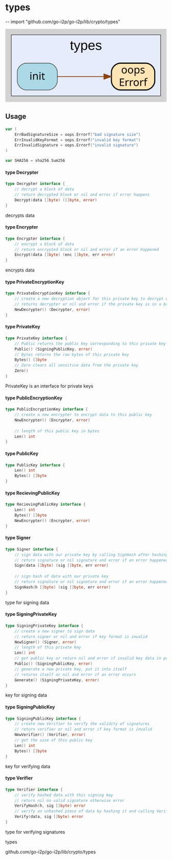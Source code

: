 # types
--
    import "github.com/go-i2p/go-i2p/lib/crypto/types"

![types.svg](types.svg)



## Usage

```go
var (
	ErrBadSignatureSize = oops.Errorf("bad signature size")
	ErrInvalidKeyFormat = oops.Errorf("invalid key format")
	ErrInvalidSignature = oops.Errorf("invalid signature")
)
```

```go
var SHA256 = sha256.Sum256
```

#### type Decrypter

```go
type Decrypter interface {
	// decrypt a block of data
	// return decrypted block or nil and error if error happens
	Decrypt(data []byte) ([]byte, error)
}
```

decrypts data

#### type Encrypter

```go
type Encrypter interface {
	// encrypt a block of data
	// return encrypted block or nil and error if an error happened
	Encrypt(data []byte) (enc []byte, err error)
}
```

encrypts data

#### type PrivateEncryptionKey

```go
type PrivateEncryptionKey interface {
	// create a new decryption object for this private key to decrypt data encrypted to our public key
	// returns decrypter or nil and error if the private key is in a bad format
	NewDecrypter() (Decrypter, error)
}
```


#### type PrivateKey

```go
type PrivateKey interface {
	// Public returns the public key corresponding to this private key
	Public() (SigningPublicKey, error)
	// Bytes returns the raw bytes of this private key
	Bytes() []byte
	// Zero clears all sensitive data from the private key
	Zero()
}
```

PrivateKey is an interface for private keys

#### type PublicEncryptionKey

```go
type PublicEncryptionKey interface {
	// create a new encrypter to encrypt data to this public key
	NewEncrypter() (Encrypter, error)

	// length of this public key in bytes
	Len() int
}
```


#### type PublicKey

```go
type PublicKey interface {
	Len() int
	Bytes() []byte
}
```


#### type RecievingPublicKey

```go
type RecievingPublicKey interface {
	Len() int
	Bytes() []byte
	NewEncrypter() (Encrypter, error)
}
```


#### type Signer

```go
type Signer interface {
	// sign data with our private key by calling SignHash after hashing the data we are given
	// return signature or nil signature and error if an error happened
	Sign(data []byte) (sig []byte, err error)

	// sign hash of data with our private key
	// return signature or nil signature and error if an error happened
	SignHash(h []byte) (sig []byte, err error)
}
```

type for signing data

#### type SigningPrivateKey

```go
type SigningPrivateKey interface {
	// create a new signer to sign data
	// return signer or nil and error if key format is invalid
	NewSigner() (Signer, error)
	// length of this private key
	Len() int
	// get public key or return nil and error if invalid key data in private key
	Public() (SigningPublicKey, error)
	// generate a new private key, put it into itself
	// returns itself or nil and error if an error occurs
	Generate() (SigningPrivateKey, error)
}
```

key for signing data

#### type SigningPublicKey

```go
type SigningPublicKey interface {
	// create new Verifier to verify the validity of signatures
	// return verifier or nil and error if key format is invalid
	NewVerifier() (Verifier, error)
	// get the size of this public key
	Len() int
	Bytes() []byte
}
```

key for verifying data

#### type Verifier

```go
type Verifier interface {
	// verify hashed data with this signing key
	// return nil on valid signature otherwise error
	VerifyHash(h, sig []byte) error
	// verify an unhashed piece of data by hashing it and calling VerifyHash
	Verify(data, sig []byte) error
}
```

type for verifying signatures



types 

github.com/go-i2p/go-i2p/lib/crypto/types

